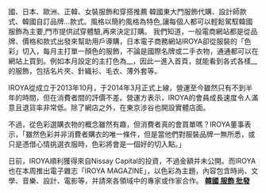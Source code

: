 國、日本、歐洲、正韓、女裝服飾和穿搭推薦
韓國東大門服飾代購、設計師款式、韓國自訂品牌...款式。風格以簡約風格為特色,讓每個人都可以輕鬆駕馭韓國服飾為主要,門市提供試穿體驗,再來決定訂購。
我們知道，一般電商網站都是從品牌、價格和款式出發來幫助用戶導購，日本電子商務網站IROYA卻從服裝的「色彩」切入，每月主打單一顏色的服飾，不論是國際名牌或二手衣物，通通都可以在網站上買到。例如本月設定的主打色為__，因此一進入首頁，就能看到各式各樣__的服飾，包括名片夾、針織衫、毛衣、薄外套等。

IROYA從成立于2013年10月，于2014年3月正式上線，營運至今雖然只有不到半年的時間，但在消費者間的評價不差。營運方表示，IROYA的會員成長速度令人滿意且退貨率非常低。除了網店之外，在東京涉谷也開設實體店面。

不過，從色彩選購衣物的概念雖然有趣，但消費者真的會買單嗎？IROYA董事表示，「雖然色彩并非消費者購衣的唯一條件，但是當他們對服裝品牌一無所悉，或只是憑借心情挑選衣服時，色彩將會是一個好的切入點。」

日前，IROYA順利獲得來自Nissay Capital的投資，不過金額并未公開。而IROYA也在本周推出電子雜志「IROYA MAGAZINE」，以色彩為主題，內容包含時尚、文學、音樂、設計、電影等，并請來各領域中的專家或作家合作。
[**韓國 服飾 批發**]( https://www.foryouglam.com/shop/)
